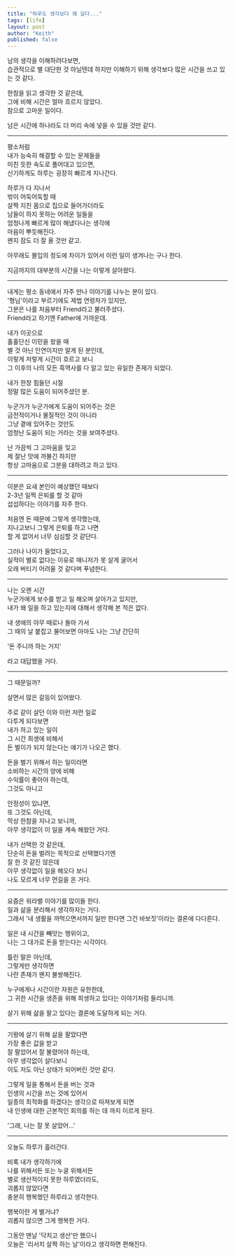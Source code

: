 ```yaml
---
title: "하루도 생각보다 꽤 길다..."
tags: [life]
layout: post
author: "Keith"
published: false
---
```


남의 생각을 이해하려다보면,    
습관적으로 별 대단한 것 아닐텐데 하지만
이해하기 위해 생각보다 많은 시간을 쓰고 있는 것 같다.   

한참을 읽고 생각한 것 같은데,   
그에 비해 시간은 얼마 흐르지 않았다.  
참으로 고마운 일이다.  

남은 시간에 하나라도 더 머리 속에 넣을 수 있을 것만 같다. 

---

평소처럼   
내가 능숙히 해결할 수 있는 문제들을  
미친 듯한 속도로 풀어대고 있으면,  
신기하게도 하루는 굉장히 빠르게 지나간다.   

하루가 다 지나서   
밖이 어둑어둑할 때   
살짝 지친 몸으로 집으로 들어가더라도   
남들이 하지 못하는 어려운 일들을    
엄청나게 빠르게 많이 해냈다나는 생각에   
마음이 뿌듯해진다.   
왠지 잠도 더 잘 올 것만 같고.

아무래도 몰입의 정도에 차이가 있어서 이런 일이 생겨나는 구나 한다.

지금까지의 대부분의 시간을 나는 이렇게 살아왔다.

---

내게는 평소 동네에서 자주 만나 이야기를 나누는 분이 있다.   
'형님'이라고 부르기에도 제법 연령차가 있지만,    
그분은 나를 처음부터 Friend라고 불러주셨다.   
Friend라고 하기엔 Father에 가까운데.

내가 이곳으로  
홀홀단신 이민을 왔을 때  
별 것 아닌 인연이지만 알게 된 분인데,   
이렇게 저렇게 시간이 흐르고 보니  
그 이후의 나의 모든 흑역사를 다 알고 있는 유일한 존재가 되었다.  

내가 한창 힘들던 시절   
정말 많은 도움이 되어주셨던 분.  

누군가가 누군가에게 도움이 되어주는 것은   
금전적이거나 물질적인 것이 아니라   
그냥 곁에 있어주는 것만도   
엄청난 도움이 되는 거라는 것을 보여주셨다.

난 가끔씩 그 고마움을 잊고   
제 잘난 맛에 까불긴 하지만  
항상 고마움으로 그분을 대하려고 하고 있다.

---

이분은 요새 본인이 예상했던 때보다   
2-3년 일찍 은퇴를 할 것 같아    
섭섭하다는 이야기를 자주 한다.   

처음엔 돈 때문에 그렇게 생각했는데,   
지나고보니 그렇게 은퇴를 하고 나면   
할 게 없어서 너무 심심할 것 같단다.   

그러나 나이가 들었다고,   
실적이 별로 없다는 이유로 매니저가 못 살게 굴어서    
오래 버티기 어려울 것 같다며 푸념한다.

---

나는 오랜 시간   
누군가에게 보수를 받고 일 해오며 살아가고 있지만,   
내가 왜 일을 하고 있는지에 대해서 생각해 본 적은 없다.

내 생애의 아무 때로나 돌아 가서  
그 때의 날 붙잡고 물어보면
아마도 나는 그냥 간단히 

'돈 주니까 하는 거지' 

라고 대답했을 거다.

---
그 때문일까?

살면서 많은 갈등이 있어왔다.   

주로 같이 살던 이와 이런 저런 일로   
다투게 되다보면    
내가 하고 있는 일이   
그 시간 희생에 비해서    
돈 벌이가 되지 않는다는 얘기가 나오곤 했다.   

돈을 벌기 위해서 하는 일이라면   
소비하는 시간의 양에 비해   
수익률이 좋아야 하는데,   
그것도 아니고   

안정성이 있냐면,   
또 그것도 아닌데,   
막상 한참을 지나고 보니까,   
아무 생각없이 이 일을 계속 해왔던 거다. 

내가 선택한 것 같은데,   
단순히 돈을 벌려는 목적으로 선택했다기엔   
잘 한 것 같진 않은데   
아무 생각없이 일을 해오다 보니   
나도 모르게 너무 먼길을 온 거다.

---

요즘은 워라밸 이야기를 많이들 한다.  
일과 삶을 분리해서 생각하자는 거다.   
그래서 '내 생활을 까먹으면서까지 일만 한다면 그건 바보짓'이라는 결론에 다다른다.

일은 내 시간을 빼앗는 행위이고,   
나는 그 대가로 돈을 받는다는 시각이다.

틀린 말은 아닌데,   
그렇게만 생각하면  
나란 존재가 왠지 불쌍해진다.

누구에게나 시간이란 자원은 유한한데,   
그 귀한 시간을 생존을 위해 희생하고 있다는 이야기처럼 들리니까.

살기 위해 삶을 팔고 있다는 결론에 도달하게 되는 거다. 

---

기왕에 살기 위해 삶을 팔았다면   
가장 좋은 값을 받고  
잘 팔았어서 잘 불렸어야 하는데,   
아무 생각없이 살다보니   
이도 저도 아닌 상태가 되어버린 것만 같다.   

그렇게 일을 통해서 돈을 버는 것과    
인생의 시간을 쓰는 것에 있어서   
일종의 최적화를 하겠다는 생각으로 따져보게 되면   
내 인생에 대한 근본적인 회의를 하는 데 까지 이르게 된다.

'그래, 나는 잘 못 살았어...'

---

오늘도 하루가 흘러간다.   

비록 내가 생각하기에  
나를 위해서든 또는 누굴 위해서든   
별로 생산적이지 못한 하루였더라도,   
괴롭지 않았다면   
충분히 행복했던 하루라고 생각한다.   

행복이란 게 별거냐?  
괴롭지 않으면 그게 행복한 거다.

그동안 맨날 '닥치고 생산'만 했으니   
오늘은 '리서치 살짝 하는 날'이라고 생각하면 편해진다. 